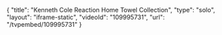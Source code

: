 {
    "title": "Kenneth Cole Reaction Home Towel Collection",
    "type": "solo",
    "layout": "iframe-static",
    "videoId": "109995731",
    "url": "\/tvpembed\/109995731"
}